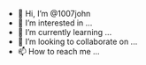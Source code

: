 - 👋 Hi, I’m @1007john
- 👀 I’m interested in ...
- 🌱 I’m currently learning ...
- 💞️ I’m looking to collaborate on ...
- 📫 How to reach me ...

<!---
1007john/1007john is a ✨ special ✨ repository because its `README.md` (this file) appears on your GitHub profile.
You can click the Preview link to take a look at your changes.
--->
